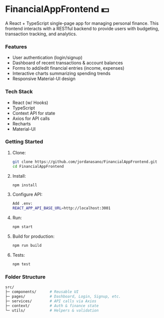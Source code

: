 # FinancialAppFrontend 💵

A React + TypeScript single-page app for managing personal finance. This frontend interacts with a RESTful backend to provide users with budgeting, transaction tracking, and analytics.

### Features

- User authentication (login/signup)
- Dashboard of recent transactions & account balances
- Forms to add/edit financial entries (income, expenses)
- Interactive charts summarizing spending trends
- Responsive Material-UI design

### Tech Stack

- React (w/ Hooks)
- TypeScript
- Context API for state
- Axios for API calls
- Recharts
- Material-UI

### Getting Started

1. Clone:
   ```bash
   git clone https://github.com/jordanasano/FinancialAppFrontend.git
   cd FinancialAppFrontend

2. Install:
   ```bash
   npm install

3. Configure API:
   ```bash
   Add .env:
   REACT_APP_API_BASE_URL=http://localhost:3001

4. Run:
   ```bash
   npm start

5. Build for production:
   ```bash
   npm run build

6. Tests:
   ```bash
   npm test

### Folder Structure
```graphql
src/
├─ components/      # Reusable UI
├─ pages/           # Dashboard, Login, Signup, etc.
├─ services/        # API calls via Axios
├─ context/         # Auth & finance state
└─ utils/           # Helpers & validation
